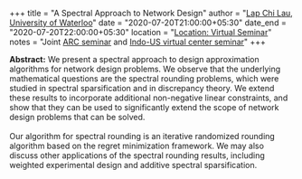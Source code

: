 +++
title = "A Spectral Approach to Network Design"
author = "<a href="https://cs.uwaterloo.ca/~lapchi/" target="_blank">Lap Chi Lau, University of Waterloo</a>"
date = "2020-07-20T21:00:00+05:30"
date_end = "2020-07-20T22:00:00+05:30"
location = "<a href="#">Location: Virtual Seminar</a>"
notes = "Joint <a href = "http://www.arc.gatech.edu/" target = "_blank">ARC seminar</a> and <a href='https://polyalg.csa.iisc.ac.in/'>Indo-US virtual center seminar</a>"
+++

<b>Abstract:</b>
We present a spectral approach to design approximation algorithms for network design problems.  We observe
that the underlying mathematical questions are the spectral rounding problems, which were studied in spectral
sparsification and in discrepancy theory.  We extend these results to incorporate additional non-negative linear
constraints, and show that they can be used to significantly extend the scope of network design problems that can
be solved.
<br><br>
Our algorithm for spectral rounding is an iterative randomized rounding algorithm based on the regret minimization
framework.  We may also discuss other applications of the spectral rounding results, including weighted experimental
design and additive spectral sparsification.

